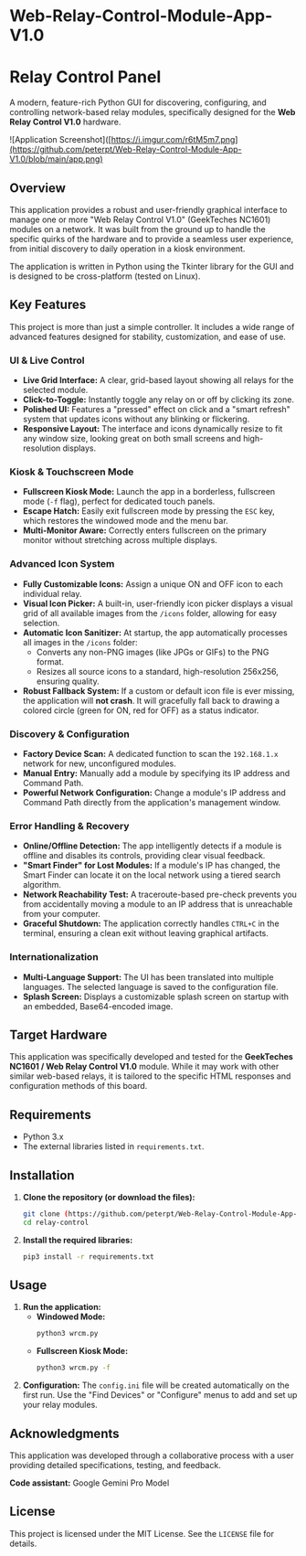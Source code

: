 # Web-Relay-Control-Module-App-V1.0

# Relay Control Panel

A modern, feature-rich Python GUI for discovering, configuring, and controlling network-based relay modules, specifically designed for the **Web Relay Control V1.0** hardware.

![Application Screenshot]([https://i.imgur.com/r6tM5m7.png](https://github.com/peterpt/Web-Relay-Control-Module-App-V1.0/blob/main/app.png)

## Overview

This application provides a robust and user-friendly graphical interface to manage one or more "Web Relay Control V1.0" (GeekTeches NC1601) modules on a network. It was built from the ground up to handle the specific quirks of the hardware and to provide a seamless user experience, from initial discovery to daily operation in a kiosk environment.

The application is written in Python using the Tkinter library for the GUI and is designed to be cross-platform (tested on Linux).

## Key Features

This project is more than just a simple controller. It includes a wide range of advanced features designed for stability, customization, and ease of use.

### UI & Live Control
*   **Live Grid Interface:** A clear, grid-based layout showing all relays for the selected module.
*   **Click-to-Toggle:** Instantly toggle any relay on or off by clicking its zone.
*   **Polished UI:** Features a "pressed" effect on click and a "smart refresh" system that updates icons without any blinking or flickering.
*   **Responsive Layout:** The interface and icons dynamically resize to fit any window size, looking great on both small screens and high-resolution displays.

### Kiosk & Touchscreen Mode
*   **Fullscreen Kiosk Mode:** Launch the app in a borderless, fullscreen mode (`-f` flag), perfect for dedicated touch panels.
*   **Escape Hatch:** Easily exit fullscreen mode by pressing the `ESC` key, which restores the windowed mode and the menu bar.
*   **Multi-Monitor Aware:** Correctly enters fullscreen on the primary monitor without stretching across multiple displays.

### Advanced Icon System
*   **Fully Customizable Icons:** Assign a unique ON and OFF icon to each individual relay.
*   **Visual Icon Picker:** A built-in, user-friendly icon picker displays a visual grid of all available images from the `/icons` folder, allowing for easy selection.
*   **Automatic Icon Sanitizer:** At startup, the app automatically processes all images in the `/icons` folder:
    *   Converts any non-PNG images (like JPGs or GIFs) to the PNG format.
    *   Resizes all source icons to a standard, high-resolution 256x256, ensuring quality.
*   **Robust Fallback System:** If a custom or default icon file is ever missing, the application will **not crash**. It will gracefully fall back to drawing a colored circle (green for ON, red for OFF) as a status indicator.

### Discovery & Configuration
*   **Factory Device Scan:** A dedicated function to scan the `192.168.1.x` network for new, unconfigured modules.
*   **Manual Entry:** Manually add a module by specifying its IP address and Command Path.
*   **Powerful Network Configuration:** Change a module's IP address and Command Path directly from the application's management window.

### Error Handling & Recovery
*   **Online/Offline Detection:** The app intelligently detects if a module is offline and disables its controls, providing clear visual feedback.
*   **"Smart Finder" for Lost Modules:** If a module's IP has changed, the Smart Finder can locate it on the local network using a tiered search algorithm.
*   **Network Reachability Test:** A traceroute-based pre-check prevents you from accidentally moving a module to an IP address that is unreachable from your computer.
*   **Graceful Shutdown:** The application correctly handles `CTRL+C` in the terminal, ensuring a clean exit without leaving graphical artifacts.

### Internationalization
*   **Multi-Language Support:** The UI has been translated into multiple languages. The selected language is saved to the configuration file.
*   **Splash Screen:** Displays a customizable splash screen on startup with an embedded, Base64-encoded image.

## Target Hardware

This application was specifically developed and tested for the **GeekTeches NC1601 / Web Relay Control V1.0** module. While it may work with other similar web-based relays, it is tailored to the specific HTML responses and configuration methods of this board.

## Requirements

*   Python 3.x
*   The external libraries listed in `requirements.txt`.

## Installation

1.  **Clone the repository (or download the files):**
    ```bash
    git clone (https://github.com/peterpt/Web-Relay-Control-Module-App-V1.0)
    cd relay-control
    ```

2.  **Install the required libraries:**
    ```bash
    pip3 install -r requirements.txt
    ```

## Usage

1.  **Run the application:**
    *   **Windowed Mode:**
        ```bash
        python3 wrcm.py
        ```
    *   **Fullscreen Kiosk Mode:**
        ```bash
        python3 wrcm.py -f
        ```
2.  **Configuration:** The `config.ini` file will be created automatically on the first run. Use the "Find Devices" or "Configure" menus to add and set up your relay modules.

## Acknowledgments

This application was developed through a collaborative process with a user providing detailed specifications, testing, and feedback.

**Code assistant:** Google Gemini Pro Model

## License

This project is licensed under the MIT License. See the `LICENSE` file for details.
